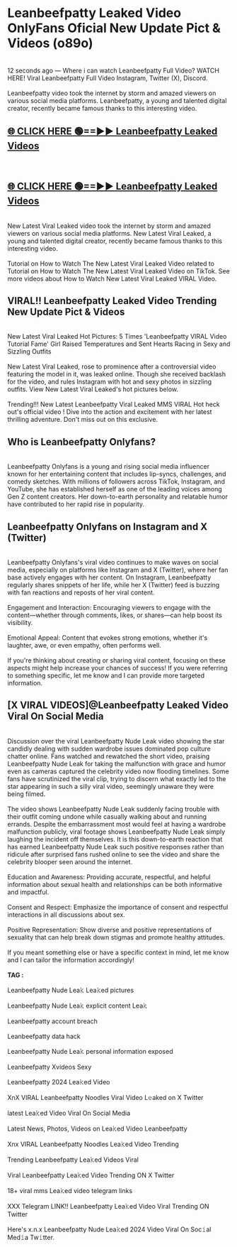 # Leanbeefpatty Leaked Video OnlyFans Oficial New Update Pict & Videos (o89o)
<br>
12 seconds ago — Where i can watch Leanbeefpatty Full Video? WATCH HERE! Viral Leanbeefpatty Full Video Instagram, Twitter (X), Discord.
<br><br>
Leanbeefpatty video took the internet by storm and amazed viewers on various social media platforms. Leanbeefpatty, a young and talented digital creator, recently became famous thanks to this interesting video.
<br>
<h2><a href="https://play.trustnlinepharmacy.us?title=Leanbeefpatty">🌐 CLICK HERE 🟢==►► Leanbeefpatty Leaked Videos</a></h2>
<br>
<h2><a href="https://play.trustnlinepharmacy.us?title=Leanbeefpatty">🌐 CLICK HERE 🟢==►► Leanbeefpatty Leaked Videos</a></h2>
<br>
New Latest Viral Leaked video took the internet by storm and amazed viewers on various social media platforms. New Latest Viral Leaked, a young and talented digital creator, recently became famous thanks to this interesting video.
<br><br>
Tutorial on How to Watch The New Latest Viral Leaked Video related to Tutorial on How to Watch The New Latest Viral Leaked Video on TikTok. See more videos about How to Watch New Latest Viral Leaked VIRAL Video.
<br>
<h2>VIRAL!! Leanbeefpatty Leaked Video Trending New Update Pict & Videos</h2>
<br>
New Latest Viral Leaked Hot Pictures: 5 Times 'Leanbeefpatty VIRAL Video Tutorial Fame' Girl Raised Temperatures and Sent Hearts Racing in Sexy and Sizzling Outfits
<br><br>
New Latest Viral Leaked, rose to prominence after a controversial video featuring the model in it, was leaked online. Though she received backlash for the video, and rules Instagram with hot and sexy photos in sizzling outfits. View New Latest Viral Leaked's hot pictures below.
<br><br>
Trending!!! New Latest Leanbeefpatty Viral Leaked MMS VIRAL Hot heck out's official video ! Dive into the action and excitement with her latest thrilling adventure. Don't miss out on this exclusive.
<br>
<h2>Who is Leanbeefpatty Onlyfans?</h2>
<br>
Leanbeefpatty Onlyfans is a young and rising social media influencer known for her entertaining content that includes lip-syncs, challenges, and comedy sketches. With millions of followers across TikTok, Instagram, and YouTube, she has established herself as one of the leading voices among Gen Z content creators. Her down-to-earth personality and relatable humor have contributed to her rapid rise in popularity.
<br>
<h2>Leanbeefpatty Onlyfans on Instagram and X (Twitter)</h2>
<br>
Leanbeefpatty Onlyfans's viral video continues to make waves on social media, especially on platforms like Instagram and X (Twitter), where her fan base actively engages with her content. On Instagram, Leanbeefpatty regularly shares snippets of her life, while her X (Twitter) feed is buzzing with fan reactions and reposts of her viral content.
<br><br>
Engagement and Interaction: Encouraging viewers to engage with the content—whether through comments, likes, or shares—can help boost its visibility.
<br><br>
Emotional Appeal: Content that evokes strong emotions, whether it's laughter, awe, or even empathy, often performs well.
<br><br>
If you're thinking about creating or sharing viral content, focusing on these aspects might help increase your chances of success! If you were referring to something specific, let me know and I can provide more targeted information.
<br>
<h2>[X VIRAL VIDEOS]@Leanbeefpatty Leaked Video Viral On Social Media</h2>
<br>
Discussion over the viral Leanbeefpatty Nude Leak video showing the star candidly dealing with sudden wardrobe issues dominated pop culture chatter online. Fans watched and rewatched the short video, praising Leanbeefpatty Nude Leak for taking the malfunction with grace and humor even as cameras captured the celebrity video now flooding timelines. Some fans have scrutinized the viral clip, trying to discern what exactly led to the star appearing in such a silly viral video, seemingly unaware they were being filmed.
<br><br>
The video shows Leanbeefpatty Nude Leak suddenly facing trouble with their outfit coming undone while casually walking about and running errands. Despite the embarrassment most would feel at having a wardrobe malfunction publicly, viral footage shows Leanbeefpatty Nude Leak simply laughing the incident off themselves. It is this down-to-earth reaction that has earned Leanbeefpatty Nude Leak such positive responses rather than ridicule after surprised fans rushed online to see the video and share the celebrity blooper seen around the internet.
<br><br>
Education and Awareness: Providing accurate, respectful, and helpful information about sexual health and relationships can be both informative and impactful.
<br><br>
Consent and Respect: Emphasize the importance of consent and respectful interactions in all discussions about sex.
<br><br>
Positive Representation: Show diverse and positive representations of sexuality that can help break down stigmas and promote healthy attitudes.
<br><br>
If you meant something else or have a specific context in mind, let me know and I can tailor the information accordingly!
<br><br>
<strong>TAG :</strong>
<br><br>
Leanbeefpatty Nude Lea𝚔 Lea𝚔ed pictures
<br><br>
Leanbeefpatty Nude Lea𝚔 explicit content Lea𝚔
<br><br>
Leanbeefpatty account breach
<br><br>
Leanbeefpatty data hack
<br><br>
Leanbeefpatty Nude Lea𝚔 personal information exposed
<br><br>
Leanbeefpatty Xvideos Sexy
<br><br>
Leanbeefpatty 2024 Lea𝚔ed Video
<br><br>
XnX VIRAL Leanbeefpatty Noodles Viral Video L𝚎aked on X Twitter
<br><br>
latest Lea𝚔ed Video Viral On Social Media
<br><br>
Latest News, Photos, Videos on Lea𝚔ed Video Leanbeefpatty
<br><br>
Xnx VIRAL Leanbeefpatty Noodles Lea𝚔ed Video Trending
<br><br>
Trending Leanbeefpatty Lea𝚔ed Videos Viral
<br><br>
Viral Leanbeefpatty Lea𝚔ed Video Trending ON X Twitter
<br><br>
18+ viral mms Lea𝚔ed video telegram links
<br><br>
XXX Telegram LINK!! Leanbeefpatty Lea𝚔ed Video Viral Trending ON Twitter
<br><br>
Here's x.n.x Leanbeefpatty Nude Lea𝚔ed 2024 Video Viral On Soc𝚒al Med𝚒a Tw𝚒tter.